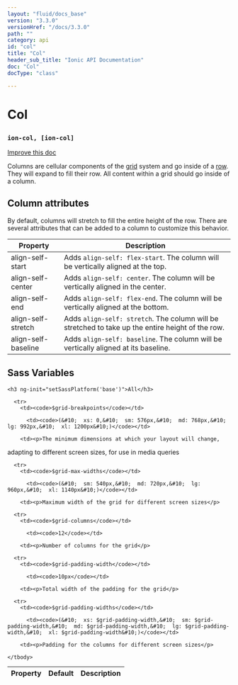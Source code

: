 ```yaml
---
layout: "fluid/docs_base"
version: "3.3.0"
versionHref: "/docs/3.3.0"
path: ""
category: api
id: "col"
title: "Col"
header_sub_title: "Ionic API Documentation"
doc: "Col"
docType: "class"

---
```










<h1 class="api-title">
<a class="anchor" name="col" href="#col"></a>

Col
<h3><code>ion-col, [ion-col]</code></h3>






</h1>

<a class="improve-v2-docs" href="http://github.com/driftyco/ionic/edit/master/src/components/grid/col.ts#L0">
Improve this doc
</a>






<p>Columns are cellular components of the <a href="../Grid">grid</a> system and go inside of a <a href="../Row">row</a>.
They will expand to fill their row. All content within a grid should go inside of a column.</p>
<h2 id="column-attributes">Column attributes</h2>
<p>By default, columns will stretch to fill the entire height of the row.
There are several attributes that can be added to a column to customize this behavior.</p>
<table>
<thead>
<tr>
<th>Property</th>
<th>Description</th>
</tr>
</thead>
<tbody>
<tr>
<td>align-self-start</td>
<td>Adds <code>align-self: flex-start</code>. The column will be vertically aligned at the top.</td>
</tr>
<tr>
<td>align-self-center</td>
<td>Adds <code>align-self: center</code>. The column will be vertically aligned in the center.</td>
</tr>
<tr>
<td>align-self-end</td>
<td>Adds <code>align-self: flex-end</code>. The column will be vertically aligned at the bottom.</td>
</tr>
<tr>
<td>align-self-stretch</td>
<td>Adds <code>align-self: stretch</code>. The column will be stretched to take up the entire height of the row.</td>
</tr>
<tr>
<td>align-self-baseline</td>
<td>Adds <code>align-self: baseline</code>. The column will be vertically aligned at its baseline.</td>
</tr>
</tbody>
</table>




<!-- @usage tag -->


<!-- @property tags -->



<!-- instance methods on the class -->


  <h2 id="sass-variable-header"><a class="anchor" name="sass-variables" href="#sass-variables"></a>Sass Variables</h2>
  <div id="sass-variables" ng-controller="SassToggleCtrl">
  <div class="sass-platform-toggle">
    
    <h3 ng-init="setSassPlatform('base')">All</h3>
    
  </div>


  
  <table ng-show="active === 'base'" id="sass-base" class="table param-table" style="margin:0;">
    <thead>
      <tr>
        <th>Property</th>
        <th>Default</th>
        <th>Description</th>
      </tr>
    </thead>
    <tbody>
      
      <tr>
        <td><code>$grid-breakpoints</code></td>
        
          <td><code>(&#10;  xs: 0,&#10;  sm: 576px,&#10;  md: 768px,&#10;  lg: 992px,&#10;  xl: 1200px&#10;)</code></td>
        
        <td><p>The minimum dimensions at which your layout will change,
adapting to different screen sizes, for use in media queries</p>
</td>
      </tr>
      
      <tr>
        <td><code>$grid-max-widths</code></td>
        
          <td><code>(&#10;  sm: 540px,&#10;  md: 720px,&#10;  lg: 960px,&#10;  xl: 1140px&#10;)</code></td>
        
        <td><p>Maximum width of the grid for different screen sizes</p>
</td>
      </tr>
      
      <tr>
        <td><code>$grid-columns</code></td>
        
          <td><code>12</code></td>
        
        <td><p>Number of columns for the grid</p>
</td>
      </tr>
      
      <tr>
        <td><code>$grid-padding-width</code></td>
        
          <td><code>10px</code></td>
        
        <td><p>Total width of the padding for the grid</p>
</td>
      </tr>
      
      <tr>
        <td><code>$grid-padding-widths</code></td>
        
          <td><code>(&#10;  xs: $grid-padding-width,&#10;  sm: $grid-padding-width,&#10;  md: $grid-padding-width,&#10;  lg: $grid-padding-width,&#10;  xl: $grid-padding-width&#10;)</code></td>
        
        <td><p>Padding for the columns for different screen sizes</p>
</td>
      </tr>
      
    </tbody>
  </table>
  
</div>



<!-- related link --><!-- end content block -->


<!-- end body block -->

